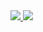 <a href="https://dev-mage.tistory.com/" target="_blank">
  <img src="https://img.shields.io/badge/Tistory-FFCC33?style=flat&logo=Tistory&logoColor=white"/>
</a>
<a href="https://dev-mage.tistory.com/" target="_blank">
  <img src="https://img.shields.io/badge/Velog-20C997?style=flat&logo=Velog&logoColor=white"/>
</a>



<!--
**dev-mage/dev-mage** is a ✨ _special_ ✨ repository because its `README.md` (this file) appears on your GitHub profile.

Here are some ideas to get you started:

- 🔭 I’m currently working on ...
- 🌱 I’m currently learning ...
- 👯 I’m looking to collaborate on ...
- 🤔 I’m looking for help with ...
- 💬 Ask me about ...
- 📫 How to reach me: ...
- 😄 Pronouns: ...
- ⚡ Fun fact: ...
-->
